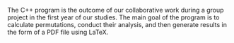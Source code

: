 The C++ program is the outcome of our collaborative work during a group project in the first year of our studies. 
The main goal of the program is to calculate permutations, conduct their analysis, and then generate results in the form of a PDF file using LaTeX.
